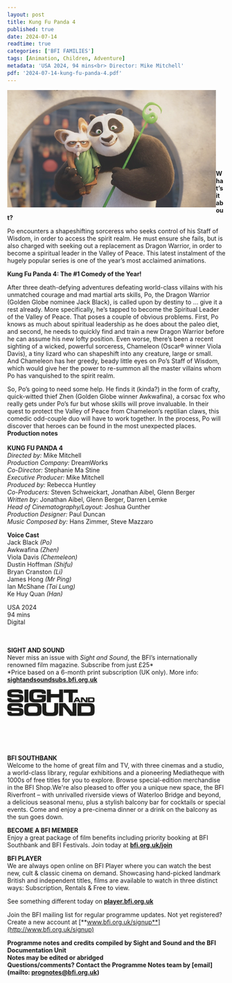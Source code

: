 ```yaml
---
layout: post
title: Kung Fu Panda 4
published: true
date: 2024-07-14
readtime: true
categories: ['BFI FAMILIES']
tags: [Animation, Children, Adventure]
metadata: 'USA 2024, 94 mins<br> Director: Mike Mitchell'
pdf: '2024-07-14-kung-fu-panda-4.pdf'
---
```

<img style="float: left;" src="/img/KFP4.png"><br><br><br><br><br><br><br><br><br><br>




**What’s it about?**  

Po encounters a shapeshifting sorceress who seeks control of his Staff of Wisdom, in order to access the spirit realm. He must ensure she fails, but is also charged with seeking out a replacement as Dragon Warrior, in order to become a spiritual leader in the Valley of Peace. This latest instalment of the hugely popular series is one of the year’s most acclaimed animations.

**Kung Fu Panda 4: The #1 Comedy of the Year!**  

After three death-defying adventures defeating world-class villains with his unmatched courage and mad martial arts skills, Po, the Dragon Warrior (Golden Globe nominee Jack Black), is called upon by destiny to … give it a rest already. More specifically, he’s tapped to become the Spiritual Leader of the Valley of Peace.  That poses a couple of obvious problems. First, Po knows as much about spiritual leadership as he does about the paleo diet, and second, he needs to quickly find and train a new Dragon Warrior before he can assume his new lofty position. Even worse, there’s been a recent sighting of a wicked, powerful sorceress, Chameleon (Oscar® winner Viola Davis), a tiny lizard who can shapeshift into any creature, large or small. And Chameleon has her greedy, beady little eyes on Po’s Staff of Wisdom, which would give her the power to re-summon all the master villains whom Po has vanquished to the spirit realm.

So, Po’s going to need some help. He finds it (kinda?) in the form of crafty, quick-witted thief Zhen (Golden Globe winner Awkwafina), a corsac fox who really gets under Po’s fur but whose skills will prove invaluable. In their quest to protect the Valley of Peace from Chameleon’s reptilian claws, this comedic odd-couple duo will have to work together. In the process, Po will discover that heroes can be found in the most unexpected places.  
**Production notes**  
<br>
**KUNG FU PANDA 4**  
_Directed by:_ Mike Mitchell  
_Production Company:_ DreamWorks  
_Co-Director:_ Stephanie Ma Stine  
_Executive Producer:_ Mike Mitchell  
_Produced by:_ Rebecca Huntley  
_Co-Producers:_ Steven Schweickart, Jonathan Aibel, Glenn Berger  
_Written by:_ Jonathan Aibel, Glenn Berger, Darren Lemke  
_Head of Cinematography/Layout:_ Joshua Gunther  
_Production Designer:_ Paul Duncan  
_Music Composed by:_ Hans Zimmer, Steve Mazzaro  

**Voice Cast**  
Jack Black  _(Po)_  
Awkwafina  _(Zhen)_  
Viola Davis  _(Chemeleon)_  
Dustin Hoffman  _(Shifu)_  
Bryan Cranston  _(Li)_  
James Hong  _(Mr Ping)_  
Ian McShane  _(Tai Lung)_  
Ke Huy Quan  _(Han)_  

USA 2024  
94 mins  
Digital  
<br>
<br>

**SIGHT AND SOUND**<br>
Never miss an issue with _Sight and Sound_, the BFI’s internationally renowned film magazine. Subscribe from just £25*<br>
*Price based on a 6-month print subscription (UK only). More info: [**sightandsoundsubs.bfi.org.uk**](https://sightandsoundsubs.bfi.org.uk/subscribe)

<img style="float: left;" src="/img/sight-and-sound.jpg" width="40%" height="40%"><br><br><br><br><br><br><br><br>

**BFI SOUTHBANK**  
Welcome to the home of great film and TV, with three cinemas and a studio, a world-class library, regular exhibitions and a pioneering Mediatheque with 1000s of free titles for you to explore. Browse special-edition merchandise in the BFI Shop.We&#39;re also pleased to offer you a unique new space, the BFI Riverfront – with unrivalled riverside views of Waterloo Bridge and beyond, a delicious seasonal menu, plus a stylish balcony bar for cocktails or special events. Come and enjoy a pre-cinema dinner or a drink on the balcony as the sun goes down.  

**BECOME A BFI MEMBER**  
Enjoy a great package of film benefits including priority booking at BFI Southbank and BFI Festivals. Join today at [**bfi.org.uk/join**](http://www.bfi.org.uk/join)  

**BFI PLAYER**  
 We are always open online on BFI Player where you can watch the best new, cult &amp; classic cinema on demand. Showcasing hand-picked landmark British and independent titles, films are available to watch in three distinct ways: Subscription, Rentals &amp; Free to view.  

See something different today on [**player.bfi.org.uk**](https://player.bfi.org.uk)  

Join the BFI mailing list for regular programme updates. Not yet registered? Create a new account at [**www.bfi.org.uk/signup**](http://www.bfi.org.uk/signup)

**Programme notes and credits compiled by Sight and Sound and the BFI Documentation Unit  
Notes may be edited or abridged  
Questions/comments? Contact the Programme Notes team by [email](mailto: prognotes@bfi.org.uk)**  
<!--stackedit_data:
eyJoaXN0b3J5IjpbMTE0OTgwMTQ0Ml19
-->
